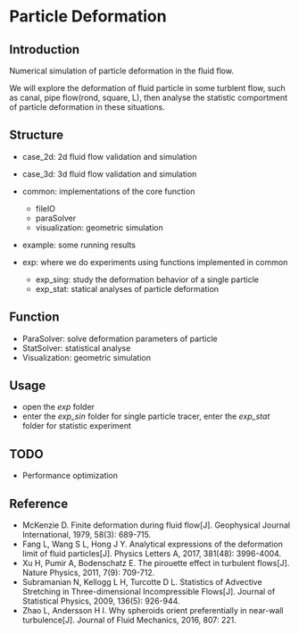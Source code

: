 # Particle Deformation

## Introduction
Numerical simulation of particle deformation in the fluid flow.

We will explore the deformation of fluid particle in some turblent flow, such as canal, 
pipe flow(rond, square, L), then analyse the statistic comportment of particle deformation 
in these situations.

## Structure
* case_2d: 2d fluid flow validation and simulation
* case_3d: 3d fluid flow validation and simulation
* common: implementations of the core function
    * fileIO
    * paraSolver
    * visualization: geometric simulation
    
* example: some running results
* exp: where we do experiments using functions implemented in common
  * exp_sing: study the deformation behavior of a single particle
  * exp_stat: statical analyses of particle deformation

## Function

* ParaSolver: solve deformation parameters of particle 
* StatSolver: statistical analyse
* Visualization: geometric simulation

## Usage
* open the *exp* folder
* enter the *exp_sin* folder for single particle tracer, 
enter the *exp_stat* folder for statistic experiment

## TODO

* Performance optimization

## Reference

* McKenzie D. Finite deformation during fluid flow[J]. Geophysical Journal International, 1979, 58(3): 689-715.
* Fang L, Wang S L, Hong J Y. Analytical expressions of the deformation limit of fluid particles[J]. Physics Letters A, 2017, 381(48): 3996-4004.
* Xu H, Pumir A, Bodenschatz E. The pirouette effect in turbulent flows[J]. Nature Physics, 2011, 7(9): 709-712.
* Subramanian N, Kellogg L H, Turcotte D L. Statistics of Advective Stretching in Three-dimensional Incompressible Flows[J]. Journal of Statistical Physics, 2009, 136(5): 926-944.
* Zhao L, Andersson H I. Why spheroids orient preferentially in near-wall turbulence[J]. Journal of Fluid Mechanics, 2016, 807: 221.

